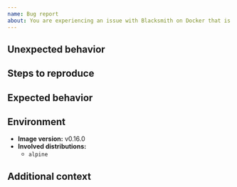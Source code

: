 ```yaml
---
name: Bug report
about: You are experiencing an issue with Blacksmith on Docker that is different than the documented or expected behavior
---
```


## Unexpected behavior

<!--
Please write a clear and concise description of what the bug is.
-->

## Steps to reproduce

<!--
Please indicate the steps needed to reproduce the previously described behavior.
-->

## Expected behavior

<!--
Please describe the behavior you were expected.
-->

## Environment

- **Image version:** v0.16.0
- **Involved distributions:**
  - `alpine`

## Additional context

<!--
Do you have anything to add?
-->
